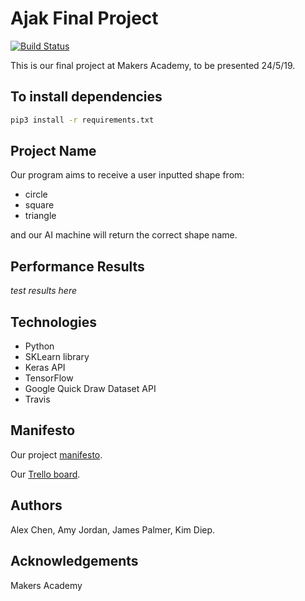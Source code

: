 # Ajak Final Project

[![Build Status](https://travis-ci.com/jpalmerr/ajak-final-project.svg?branch=master)](https://travis-ci.com/jpalmerr/ajak-final-project)

This is our final project at Makers Academy, to be presented 24/5/19.

## To install dependencies

```bash
pip3 install -r requirements.txt
```

## Project Name

Our program aims to receive a user inputted shape from:
- circle
- square
- triangle

and our AI machine will return the correct shape name.

## Performance Results

*test results here*

## Technologies

- Python
- SKLearn library
- Keras API
- TensorFlow
- Google Quick Draw Dataset API
- Travis

## Manifesto

Our project [manifesto](https://github.com/jpalmerr/ajak-final-project/blob/master/manifesto.md).

Our [Trello board](https://trello.com/b/SAOvMM1v/ajak).

## Authors

Alex Chen, Amy Jordan, James Palmer, Kim Diep.

## Acknowledgements

Makers Academy
